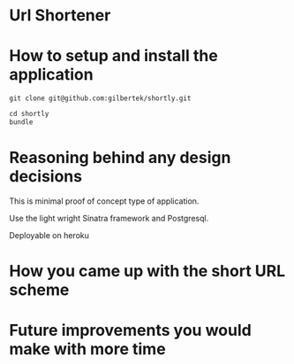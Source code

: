 # Url Shortener

# How to setup and install the application

```
git clone git@github.com:gilbertek/shortly.git
```

```ruby
cd shortly
bundle
```

# Reasoning behind any design decisions
This is minimal proof of concept type of application.

Use the light wright Sinatra framework and Postgresql.

Deployable on heroku

# How you came up with the short URL scheme


# Future improvements you would make with more time
